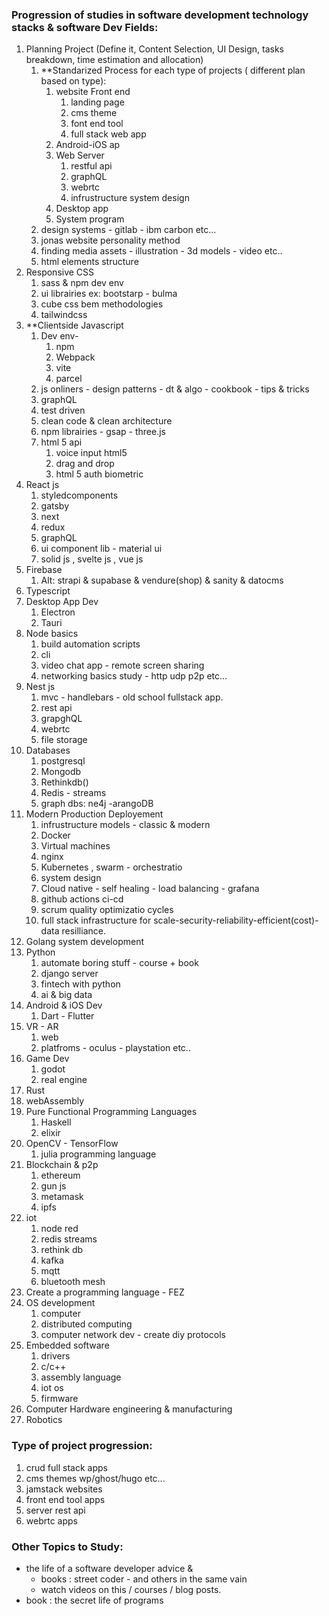 ### Progression of studies in software development technology stacks & software Dev Fields:

1. Planning Project (Define it, Content Selection, UI Design, tasks breakdown, time estimation and allocation)
	1. **Standarized Process for each type of projects ( different plan based on type):
		1. website Front end
			1. landing page
			2. cms theme
			3. font end tool
			4. full stack web app
		2. Android-iOS ap
		3. Web Server 
			1. restful api
			2. graphQL
			3. webrtc
			4. infrustructure system design
		4. Desktop app
		5. System program
	2. design systems - gitlab - ibm carbon etc...
	3. jonas website personality method
	4. finding media assets - illustration - 3d models - video etc..
	5. html elements structure
3. Responsive CSS 
	1. sass & npm dev env
	2. ui librairies ex: bootstarp - bulma
	3. cube css bem  methodologies
	4. tailwindcss
4. **Clientside Javascript
	1.  Dev env- 
		1. npm
		2. Webpack
		3. vite
		4. parcel
	2. js onliners - design patterns - dt & algo - cookbook - tips & tricks
	3. graphQL
	4. test driven
	5. clean code & clean architecture
	6. npm librairies - gsap - three.js
	7. html 5 api
		1. voice input html5
		2. drag and drop
		3. html 5 auth biometric
5. React js
	1. styledcomponents
	2. gatsby
	3. next
	4. redux
	5. graphQL
	6. ui component lib - material ui
	7. solid js  , svelte js , vue js 
6. Firebase
	1. Alt:  strapi & supabase & vendure(shop) & sanity & datocms 
7. Typescript
8. Desktop App Dev
	1. Electron
	2. Tauri
9. Node basics
	1. build automation scripts
	2. cli
	3. video chat app - remote screen sharing
	4. networking basics study - http udp p2p etc...
10. Nest js 
	1. mvc - handlebars - old school fullstack app. 
	2. rest api
	3. grapghQL
	4. webrtc
	5. file storage
11. Databases
	1. postgresql
	2. Mongodb
	3. Rethinkdb()
	4. Redis - streams
	5. graph dbs: ne4j -arangoDB
12. Modern Production Deployement
	1. infrustructure models - classic & modern
	2. Docker 
	3. Virtual machines
	4. nginx
	5. Kubernetes , swarm - orchestratio 
	6. system design
	7. Cloud native - self healing - load balancing - grafana
	8. github actions ci-cd
	9. scrum quality optimizatio cycles
	10. full stack infrastructure for scale-security-reliability-efficient(cost)-data resilliance.
13. Golang system development
14. Python
	1. automate boring stuff - course + book
	2. django server 
	3. fintech with python
	4. ai & big data 
15. Android & iOS Dev
	1.  Dart - Flutter
16. VR - AR 
	1. web
	2. platfroms - oculus - playstation  etc..
17. Game Dev
	1. godot
	2. real engine
18. Rust
19. webAssembly
20. Pure Functional Programming Languages
	1. Haskell
	2. elixir
21. OpenCV - TensorFlow
	1. julia programming language
22. Blockchain & p2p
	1. ethereum
	2. gun js
	3. metamask
	4. ipfs
23. iot 
	1. node red
	2. redis streams
	3. rethink db
	4. kafka
	5. mqtt
	6. bluetooth mesh
24. Create a programming language - FEZ
25. OS development
	1. computer 
	2. distributed computing
	3. computer network dev - create diy protocols
26. Embedded software
	1. drivers
	2. c/c++
	3. assembly language
	4. iot os
	5. firmware
27. Computer Hardware engineering & manufacturing
28. Robotics

### Type of project progression:

1. crud full stack apps
2. cms themes wp/ghost/hugo etc...
3. jamstack websites
4. front end tool apps 
5. server rest api 
6. webrtc apps

### Other Topics to Study:
 - the life of a software developer advice & 
	 - books : street coder - and others in the same vain
	 - watch videos on this / courses / blog posts.
 - book : the secret life of programs